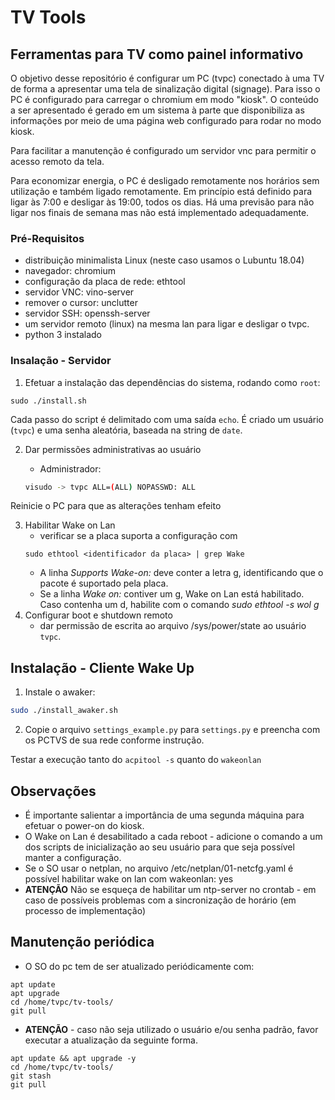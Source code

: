 # TV Tools

## Ferramentas para TV como painel informativo

O objetivo desse repositório é configurar um PC (tvpc) conectado à uma TV de forma a apresentar uma tela de sinalização digital (signage). Para isso o PC é configurado para carregar o chromium em modo "kiosk". O conteúdo a ser apresentado é gerado em um sistema à parte que disponibiliza as informações por meio de uma página web configurado para rodar no modo kiosk.

Para facilitar a manutenção é configurado um servidor vnc para permitir o acesso remoto da tela.

Para economizar energia, o PC é desligado remotamente nos horários sem utilização e também ligado remotamente. Em princípio está definido para ligar às 7:00 e desligar às 19:00, todos os dias. Há uma previsão para não ligar nos finais de semana mas não está implementado adequadamente.

### Pré-Requisitos
* distribuição minimalista Linux (neste caso usamos o Lubuntu 18.04)
* navegador: chromium
* configuração da placa de rede: ethtool
* servidor VNC: vino-server
* remover o cursor: unclutter
* servidor SSH: openssh-server
* um servidor remoto (linux) na mesma lan para ligar e desligar o tvpc.
* python 3 instalado

### Insalação - Servidor
1. Efetuar a instalação das dependências do sistema, rodando como `root`:
```
sudo ./install.sh
```
Cada passo do script é delimitado com uma saída `echo`. É criado um usuário (`tvpc`) e
uma senha aleatória, baseada na string de `date`.

2. Dar permissões administrativas ao usuário
   - Administrador:

   ```bash
   visudo -> tvpc ALL=(ALL) NOPASSWD: ALL
   ```

Reinicie o PC para que as alterações tenham efeito

3. Habilitar Wake on Lan
   - verificar se a placa suporta a configuração com
   ```
   sudo ethtool <identificador da placa> | grep Wake
   ```
   - A linha _Supports Wake-on: <letters>_ deve conter a letra g, identificando que o pacote é suportado pela placa.
   - Se a linha _Wake on: <letters>_ contiver um g, Wake on Lan está habilitado. Caso contenha um d, habilite com o
       comando _sudo ethtool -s <identificador da placa> wol g_
4. Configurar boot e shutdown remoto
   - dar permissão de escrita ao arquivo /sys/power/state ao usuário `tvpc`.

## Instalação - Cliente Wake Up

1. Instale o awaker:

```bash
sudo ./install_awaker.sh
```

2. Copie o arquivo `settings_example.py` para `settings.py` e preencha com
os PCTVS de sua rede conforme instrução.

Testar a execução tanto do `acpitool -s` quanto do `wakeonlan`


## Observações
- É importante salientar a importância de uma segunda máquina para efetuar o power-on do kiosk.
- O Wake on Lan é desabilitado a cada reboot - adicione o comando a um dos scripts de inicialização ao seu usuário para que seja possível manter a configuração.
- Se o SO usar o netplan, no arquivo /etc/netplan/01-netcfg.yaml é possível habilitar wake on lan com wakeonlan: yes
- **ATENÇÃO** Não se esqueça de habilitar um ntp-server no crontab - em caso de possíveis problemas com a sincronização de horário (em processo de implementação)


## Manutenção periódica

- O SO do pc tem de ser atualizado periódicamente com:
```
apt update
apt upgrade
cd /home/tvpc/tv-tools/
git pull
```
- **ATENÇÃO** - caso não seja utilizado o usuário e/ou senha padrão, favor executar a atualização da seguinte forma.
```
apt update && apt upgrade -y
cd /home/tvpc/tv-tools/
git stash
git pull
```
